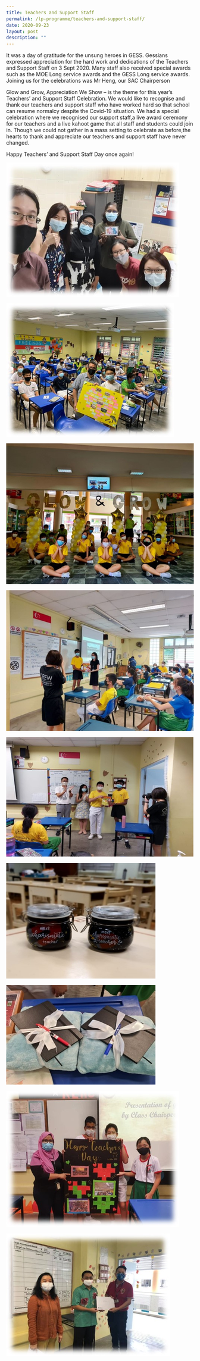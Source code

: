 ```yaml
---
title: Teachers and Support Staff
permalink: /lp-programme/teachers-and-support-staff/
date: 2020-09-23
layout: post
description: ""
---
```

It was a day of gratitude for the unsung heroes in GESS. Gessians expressed appreciation for the hard work and dedications of the Teachers and Support Staff on 3 Sept 2020. Many staff also received special awards such as the MOE Long service awards and the GESS Long service awards. Joining us for the celebrations was Mr Heng, our SAC Chairperson

Glow and Grow, Appreciation We Show – is the theme for this year’s Teachers’ and Support Staff Celebration. We would like to recognise and thank our teachers and support staff who have worked hard so that school can resume normalcy despite the Covid-19 situation. We had a special celebration where we recognised our support staff,a live award ceremony for our teachers and a live kahoot game that all staff and students could join in. Though we could not gather in a mass setting to celebrate as before,the hearts to thank and appreciate our teachers and support staff have never changed.

Happy Teachers’ and Support Staff Day once again!

![](/images/S5.jpeg)

![](/images/S6.jpeg)

![](/images/S7.jpeg)

![](/images/S8.jpeg)

![](/images/S9.jpeg)

![](/images/S10.jpeg)

![](/images/S11.jpeg)

![](/images/S1.jpeg)

![](/images/S2.jpeg)